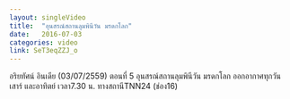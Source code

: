 ```yaml
---
layout: singleVideo
title:  "อุนสรณ์สถานลุมพินีวัน มรดกโลก"
date:   2016-07-03
categories: video
link: SeT3eqZZJ_o
---
```


อริยทัศน์ อินเดีย (03/07/2559)  ตอนที่ 5
อุนสรณ์สถานลุมพินีวัน มรดกโลก
ออกอากาศทุกวันเสาร์ และอาทิตย์ เวลา7.30 น. ทางสถานีTNN24 (ช่อง16)